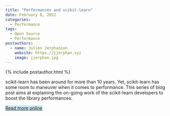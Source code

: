 ```yaml
---
title: "Performances and scikit-learn"
date: February 8, 2022
categories:
  - Performance
tags:
  - Open Source
  - Performance
postauthors:
  - name: Julien Jerphanion
    website: https://jjerphan.xyz
    image: jjerphan.jpg
---
```


<div>
  {% include postauthor.html %}
</div>

scikit-learn has been around for more than 10 years.
Yet, scikit-learn has some room to maneuver when it comes to performance.
This series of blog post aims at explaining the on-going work of the scikit-learn developers to boost the library performances.

<span style="background-color: #CAE9F5;">  [Read more online](https://jjerphan.xyz/sklearn-perf.html) </span>
